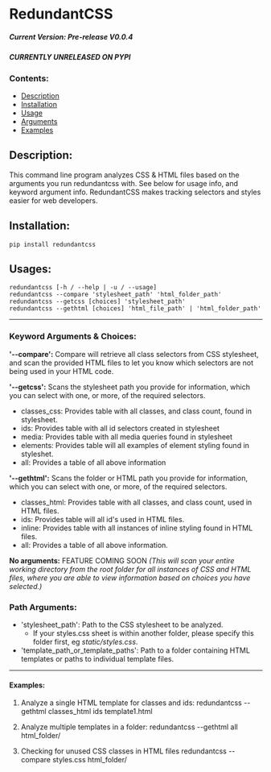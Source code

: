 # RedundantCSS
##### Current Version: Pre-release V0.0.4
##### CURRENTLY UNRELEASED ON PYPI

### **Contents:**
- [Description](#description)
- [Installation](#installation)
- [Usage](#usage)
- [Arguments](#keyword-arguments--choices)
- [Examples](#usages)

## **Description:**
This command line program analyzes CSS & HTML files based on the arguments you run redundantcss with. See below for usage info, and keyword argument info. RedundantCSS makes tracking selectors and styles easier for web developers.

## **Installation:**
    pip install redundantcss

## **Usages:**
    redundantcss [-h / --help | -u / --usage]
    redundantcss --compare 'stylesheet_path' 'html_folder_path'
    redundantcss --getcss [choices] 'stylesheet_path'
    redundantcss --gethtml [choices] 'html_file_path' | 'html_folder_path'

<hr>

###  **Keyword Arguments & Choices:**
**'--compare':**  Compare will retrieve all class selectors from CSS stylesheet, and scan the provided HTML files to let you know which selectors are not being used in your HTML code.

**'--getcss':** Scans the stylesheet path you provide for information, which you can select with one, or more, of the required selectors.
  - classes_css: Provides table with all classes, and class count, found in stylesheet.
  - ids: Provides table with all id selectors created in stylesheet
  - media: Provides table with all media queries found in stylesheet
  - elements: Provides table will all examples of element styling found in styleshet.
  - all: Provides a table of all above information

**'--gethtml':** Scans the folder or HTML path you provide for information, which you can select with one, or more, of the required selectors.
  - classes_html: Provides table with all classes, and class count, used in HTML files.
  - ids: Provides table will all id's used in HTML files.
  - inline: Provides table with all instances of inline styling found in HTML files.
  - all: Provides a table of all above information.

**No arguments:** FEATURE COMING SOON *(This will scan your entire working directory from the root folder for all instances of CSS and HTML files, where you are able to  view information based on choices you have selected.)*



### **Path Arguments**:
  - 'stylesheet_path': Path to the CSS stylesheet to be analyzed.
    - If your styles.css sheet is within another folder, please specify this folder first, eg *static/styles.css*.
  - 'template_path_or_template_paths': Path to a folder containing HTML templates or paths to individual template files.

<hr> 

####  Examples:
  1. Analyze a single HTML template for classes and ids:
     redundantcss --gethtml classes_html ids template1.html

  2. Analyze multiple templates in a folder:
     redundantcss --gethtml all html_folder/

  3. Checking for unused CSS classes in HTML files
     redundantcss --compare styles.css html_folder/